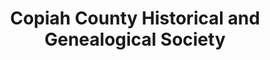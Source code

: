 ---
layout: repo
title: "Copiah County Historical and Genealogical Society"
id: 23805
permalink: repos/23805/
---
